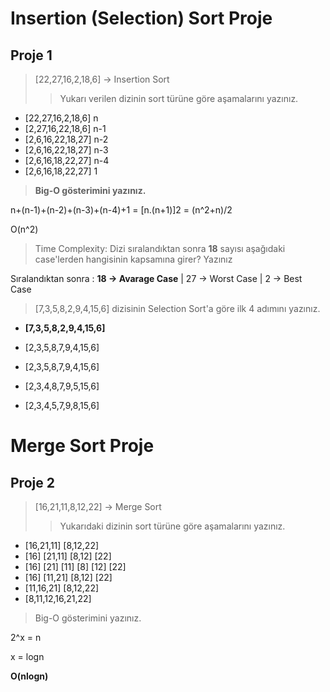
#	Insertion (Selection) Sort Proje

## Proje 1

> [22,27,16,2,18,6] -> Insertion Sort
>>	Yukarı verilen dizinin sort türüne göre aşamalarını yazınız.

*	[22,27,16,2,18,6] n
*	[2,27,16,22,18,6] n-1
*	[2,6,16,22,18,27] n-2
*	[2,6,16,22,18,27] n-3
*	[2,6,16,18,22,27] n-4
*	[2,6,16,18,22,27] 1


> __Big-O gösterimini yazınız.__

n+(n-1)+(n-2)+(n-3)+(n-4)+1 = [n.(n+1)]2 = (n^2+n)/2

O(n^2)

> Time Complexity: Dizi sıralandıktan sonra __18__ sayısı aşağıdaki case'lerden hangisinin kapsamına girer? Yazınız

Sıralandıktan sonra : __18 -> Avarage Case__ | 27 -> Worst Case | 2 -> Best Case

> [7,3,5,8,2,9,4,15,6] dizisinin Selection Sort'a göre ilk 4 adımını yazınız.

* __[7,3,5,8,2,9,4,15,6]__

* [2,3,5,8,7,9,4,15,6]
* [2,3,5,8,7,9,4,15,6]
* [2,3,4,8,7,9,5,15,6]
* [2,3,4,5,7,9,8,15,6]

#	Merge Sort Proje

## Proje 2

> [16,21,11,8,12,22] -> Merge Sort
>> Yukarıdaki dizinin sort türüne göre aşamalarını yazınız.

*	[16,21,11] [8,12,22]
*	[16] [21,11] [8,12] [22]
*	[16] [21] [11] [8] [12] [22]
*	[16] [11,21] [8,12] [22]
*	[11,16,21] [8,12,22]
*	[8,11,12,16,21,22]

> Big-O gösterimini yazınız.

2^x = n

x = logn

__O(nlogn)__
